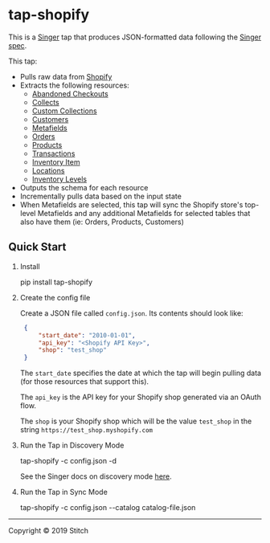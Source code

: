 # tap-shopify

This is a [Singer](https://singer.io) tap that produces JSON-formatted data
following the [Singer
spec](https://github.com/singer-io/getting-started/blob/master/SPEC.md).

This tap:

- Pulls raw data from [Shopify](https://help.shopify.com/en/api/reference)
- Extracts the following resources:
  - [Abandoned Checkouts](https://help.shopify.com/en/api/reference/orders/abandoned_checkouts)
  - [Collects](https://help.shopify.com/en/api/reference/products/collect)
  - [Custom Collections](https://help.shopify.com/en/api/reference/products/customcollection)
  - [Customers](https://help.shopify.com/en/api/reference/customers)
  - [Metafields](https://help.shopify.com/en/api/reference/metafield)
  - [Orders](https://help.shopify.com/en/api/reference/orders)
  - [Products](https://help.shopify.com/en/api/reference/products)
  - [Transactions](https://help.shopify.com/en/api/reference/orders/transaction)
  - [Inventory Item](https://help.shopify.com/en/api/reference/inventory/inventoryitem)
  - [Locations](https://help.shopify.com/en/api/reference/inventory/location)
  - [Inventory Levels](https://help.shopify.com/en/api/reference/inventory/inventorylevel)
- Outputs the schema for each resource
- Incrementally pulls data based on the input state
- When Metafields are selected, this tap will sync the Shopify store's top-level Metafields and any additional Metafields for selected tables that also have them (ie: Orders, Products, Customers)

## Quick Start

1. Install

    pip install tap-shopify

2. Create the config file

   Create a JSON file called `config.json`. Its contents should look like:

   ```json
    {
        "start_date": "2010-01-01",
        "api_key": "<Shopify API Key>",
        "shop": "test_shop"
    }
    ```

   The `start_date` specifies the date at which the tap will begin pulling data
   (for those resources that support this).

   The `api_key` is the API key for your Shopify shop generated via an OAuth flow.

   The `shop` is your Shopify shop which will be the value `test_shop` in the string `https://test_shop.myshopify.com`

4. Run the Tap in Discovery Mode

    tap-shopify -c config.json -d

   See the Singer docs on discovery mode
   [here](https://github.com/singer-io/getting-started/blob/master/docs/DISCOVERY_MODE.md#discovery-mode).

5. Run the Tap in Sync Mode

    tap-shopify -c config.json --catalog catalog-file.json

---

Copyright &copy; 2019 Stitch
